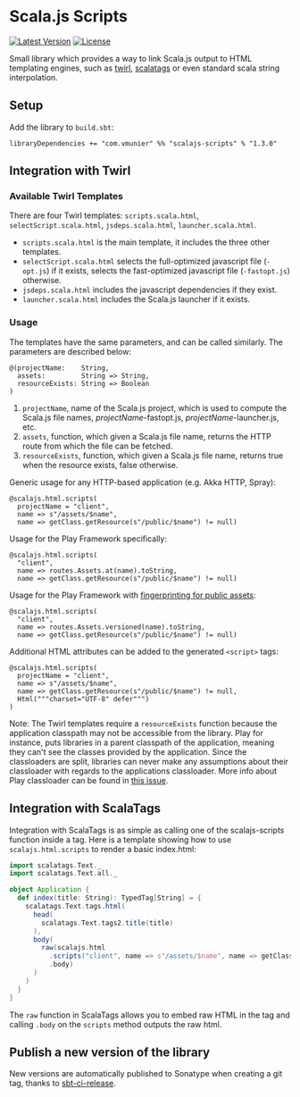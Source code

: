 # Scala.js Scripts

[![Latest Version](https://maven-badges.herokuapp.com/maven-central/com.vmunier/scalajs-scripts_2.11/badge.svg)](https://maven-badges.herokuapp.com/maven-central/com.vmunier/scalajs-scripts_2.11)
[![License](http://img.shields.io/:license-Apache%202-red.svg)](http://www.apache.org/licenses/LICENSE-2.0.txt)

Small library which provides a way to link Scala.js output to HTML templating engines, such as
[twirl](https://github.com/playframework/twirl), [scalatags](https://github.com/lihaoyi/scalatags) or even
standard scala string interpolation.

## Setup

Add the library to `build.sbt`:
```
libraryDependencies += "com.vmunier" %% "scalajs-scripts" % "1.3.0"
```

## Integration with Twirl

### Available Twirl Templates

There are four Twirl templates: `scripts.scala.html`, `selectScript.scala.html`, `jsdeps.scala.html`, `launcher.scala.html`.

- `scripts.scala.html` is the main template, it includes the three other templates.
- `selectScript.scala.html` selects the full-optimized javascript file (`-opt.js`) if it exists, selects the fast-optimized javascript file (`-fastopt.js`) otherwise.
- `jsdeps.scala.html` includes the javascript dependencies if they exist.
- `launcher.scala.html` includes the Scala.js launcher if it exists.

### Usage

The templates have the same parameters, and can be called similarly. The parameters are described below:
```
@(projectName:    String,
  assets:         String => String,
  resourceExists: String => Boolean
)
```

1. `projectName`, name of the Scala.js project, which is used to compute the Scala.js file names, *projectName*-fastopt.js, *projectName*-launcher.js, etc.
2. `assets`, function, which given a Scala.js file name, returns the HTTP route from which the file can be fetched.
3. `resourceExists`, function, which given a Scala.js file name, returns true when the resource exists, false otherwise.

Generic usage for any HTTP-based application (e.g. Akka HTTP, Spray):
```
@scalajs.html.scripts(
  projectName = "client",
  name => s"/assets/$name",
  name => getClass.getResource(s"/public/$name") != null)
```

Usage for the Play Framework specifically:
```
@scalajs.html.scripts(
  "client",
  name => routes.Assets.at(name).toString,
  name => getClass.getResource(s"/public/$name") != null)
```

Usage for the Play Framework with [fingerprinting for public assets](https://www.playframework.com/documentation/2.5.x/AssetsOverview#Reverse-routing-and-fingerprinting-for-public-assets):
```
@scalajs.html.scripts(
  "client",
  name => routes.Assets.versioned(name).toString,
  name => getClass.getResource(s"/public/$name") != null)
```

Additional HTML attributes can be added to the generated `<script>` tags:
```
@scalajs.html.scripts(
  projectName = "client",
  name => s"/assets/$name",
  name => getClass.getResource(s"/public/$name") != null,
  Html("""charset="UTF-8" defer""")
)
```

Note:
The Twirl templates require a `resourceExists` function because the application classpath may not be accessible from the library.
Play for instance, puts libraries in a parent classpath of the application, meaning they can't see the classes provided by the application.
Since the classloaders are split, libraries can never make any assumptions about their classloader with regards to the applications classloader.
More info about Play classloader can be found in [this issue](https://github.com/playframework/playframework/issues/2847).

## Integration with ScalaTags

Integration with ScalaTags is as simple as calling one of the scalajs-scripts function inside a tag.
Here is a template showing how to use `scalajs.html.scripts` to render a basic index.html:

```scala
import scalatags.Text._
import scalatags.Text.all._

object Application {
  def index(title: String): TypedTag[String] = {
    scalatags.Text.tags.html(
      head(
        scalatags.Text.tags2.title(title)
      ),
      body(
        raw(scalajs.html
          .scripts("client", name => s"/assets/$name", name => getClass.getResource(s"/public/$name") != null)
          .body)
      )
    )
  }
}
```

The `raw` function in ScalaTags allows you to embed raw HTML in the tag and calling `.body` on the `scripts` method outputs the raw html.

## Publish a new version of the library

New versions are automatically published to Sonatype when creating a git tag, thanks to [sbt-ci-release](https://github.com/olafurpg/sbt-ci-release).
